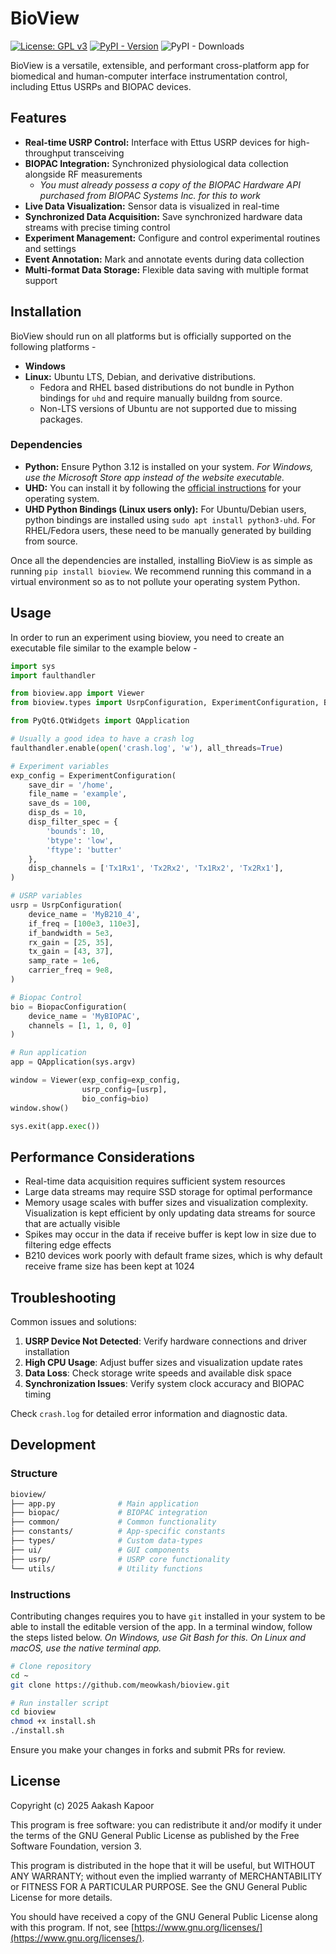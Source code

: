 # BioView

[![License: GPL v3](https://img.shields.io/badge/License-GPLv3-blue.svg?style=for-the-badge&label=License&labelColor=%23084594&color=%234292c6)](https://www.gnu.org/licenses/gpl-3.0)
[![PyPI - Version](https://img.shields.io/pypi/v/bioview?style=for-the-badge&label=Version&labelColor=%23005a32&color=%2341ab5d)](https://pypi.org/project/bioview)
![PyPI - Downloads](https://img.shields.io/pypi/dm/bioview?style=for-the-badge&label=Downloads&labelColor=%234a1486&color=%236a51a3)

BioView is a versatile, extensible, and performant cross-platform app for biomedical and human-computer interface instrumentation control, including Ettus USRPs and BIOPAC devices.

## Features

* **Real-time USRP Control:** Interface with Ettus USRP devices for high-throughput transceiving
* **BIOPAC Integration:** Synchronized physiological data collection alongside RF measurements
  * *You must already possess a copy of the BIOPAC Hardware API purchased from BIOPAC Systems Inc. for this to work*
* **Live Data Visualization:** Sensor data is visualized in real-time
* **Synchronized Data Acquisition:** Save synchronized hardware data streams with precise timing control
* **Experiment Management:** Configure and control experimental routines and settings
* **Event Annotation:** Mark and annotate events during data collection
* **Multi-format Data Storage:** Flexible data saving with multiple format support

## Installation

BioView should run on all platforms but is officially supported on the following platforms -

* **Windows**
* **Linux:** Ubuntu LTS, Debian, and derivative distributions.
  * Fedora and RHEL based distributions do not bundle in Python bindings for ```uhd``` and require manually buildng from source.
  * Non-LTS versions of Ubuntu are not supported due to missing packages.
  
### Dependencies

* **Python:** Ensure Python 3.12 is installed on your system. *For Windows, use the Microsoft Store app instead of the website executable.*
* **UHD:** You can install it by following the [official instructions](https://files.ettus.com/manual/page_install.html) for your operating system.
* **UHD Python Bindings (Linux users only):** For Ubuntu/Debian users, python bindings are installed using ```sudo apt install python3-uhd```. For RHEL/Fedora users, these need to be manually generated by building from source.

Once all the dependencies are installed, installing BioView is as simple as running ```pip install bioview```. We recommend running this command in a virtual environment so as to not pollute your operating system Python.

## Usage

In order to run an experiment using bioview, you need to create an executable file similar to the example below -

```Python
import sys 
import faulthandler

from bioview.app import Viewer
from bioview.types import UsrpConfiguration, ExperimentConfiguration, BiopacConfiguration

from PyQt6.QtWidgets import QApplication

# Usually a good idea to have a crash log 
faulthandler.enable(open('crash.log', 'w'), all_threads=True)

# Experiment variables 
exp_config = ExperimentConfiguration(
    save_dir = '/home',
    file_name = 'example', 
    save_ds = 100,    
    disp_ds = 10, 
    disp_filter_spec = {
        'bounds': 10,
        'btype': 'low',
        'ftype': 'butter' 
    },
    disp_channels = ['Tx1Rx1', 'Tx2Rx2', 'Tx1Rx2', 'Tx2Rx1'],
)

# USRP variables 
usrp = UsrpConfiguration(
    device_name = 'MyB210_4', 
    if_freq = [100e3, 110e3],
    if_bandwidth = 5e3, 
    rx_gain = [25, 35], 
    tx_gain = [43, 37], 
    samp_rate = 1e6, 
    carrier_freq = 9e8,
)

# Biopac Control
bio = BiopacConfiguration(
    device_name = 'MyBIOPAC', 
    channels = [1, 1, 0, 0]
)

# Run application
app = QApplication(sys.argv)

window = Viewer(exp_config=exp_config,
                usrp_config=[usrp], 
                bio_config=bio)
window.show()

sys.exit(app.exec())
```

## Performance Considerations

* Real-time data acquisition requires sufficient system resources
* Large data streams may require SSD storage for optimal performance
* Memory usage scales with buffer sizes and visualization complexity. Visualization is kept efficient by only updating data streams for source that are actually visible
* Spikes may occur in the data if receive buffer is kept low in size due to filtering edge effects
* B210 devices work poorly with default frame sizes, which is why default receive frame size has been kept at 1024

## Troubleshooting

Common issues and solutions:

1. **USRP Device Not Detected**: Verify hardware connections and driver installation
2. **High CPU Usage**: Adjust buffer sizes and visualization update rates
3. **Data Loss**: Check storage write speeds and available disk space
4. **Synchronization Issues**: Verify system clock accuracy and BIOPAC timing

Check `crash.log` for detailed error information and diagnostic data.

## Development

### Structure

```bash
bioview/
├── app.py              # Main application
├── biopac/             # BIOPAC integration
├── common/             # Common functionality
├── constants/          # App-specific constants
├── types/              # Custom data-types 
├── ui/                 # GUI components
├── usrp/               # USRP core functionality
└── utils/              # Utility functions
```

### Instructions

Contributing changes requires you to have ```git``` installed in your system to be able to install the editable version of the app. In a terminal window, follow the steps listed below. *On Windows, use Git Bash for this. On Linux and macOS, use the native terminal app.*

```bash
# Clone repository 
cd ~ 
git clone https://github.com/meowkash/bioview.git 

# Run installer script
cd bioview
chmod +x install.sh
./install.sh 
```

Ensure you make your changes in forks and submit PRs for review.

## License

Copyright (c) 2025 Aakash Kapoor

This program is free software: you can redistribute it and/or modify it under the terms of the GNU General Public License as published by the Free Software Foundation, version 3.

This program is distributed in the hope that it will be useful, but WITHOUT ANY WARRANTY; without even the implied warranty of MERCHANTABILITY or FITNESS FOR A PARTICULAR PURPOSE. See the GNU General Public License for more details.

You should have received a copy of the GNU General Public License along with this program. If not, see [https://www.gnu.org/licenses/](https://www.gnu.org/licenses/).
